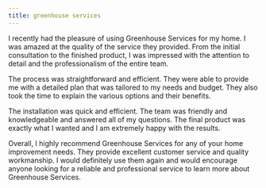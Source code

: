 ```yaml
---
title: greenhouse services
---
```


I recently had the pleasure of using Greenhouse Services for my home. I was amazed at the quality of the service they provided. From the initial consultation to the finished product, I was impressed with the attention to detail and the professionalism of the entire team.

The process was straightforward and efficient. They were able to provide me with a detailed plan that was tailored to my needs and budget. They also took the time to explain the various options and their benefits.

The installation was quick and efficient. The team was friendly and knowledgeable and answered all of my questions. The final product was exactly what I wanted and I am extremely happy with the results.

Overall, I highly recommend Greenhouse Services for any of your home improvement needs. They provide excellent customer service and quality workmanship. I would definitely use them again and would encourage anyone looking for a reliable and professional service to learn more about Greenhouse Services.